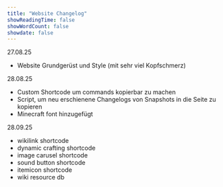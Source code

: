 ```yaml
---
title: "Website Changelog"
showReadingTime: false
showWordCount: false
showdate: false
---
```


27.08.25
- Website Grundgerüst und Style (mit sehr viel Kopfschmerz)

28.08.25
- Custom Shortcode um commands kopierbar zu machen
- Script, um neu erschienene Changelogs von Snapshots in die Seite zu kopieren
- Minecraft font hinzugefügt

28.09.25

- wikilink shortcode
- dynamic crafting shortcode
- image carusel shortcode
- sound button shortcode
- itemicon shortcode
- wiki resource db